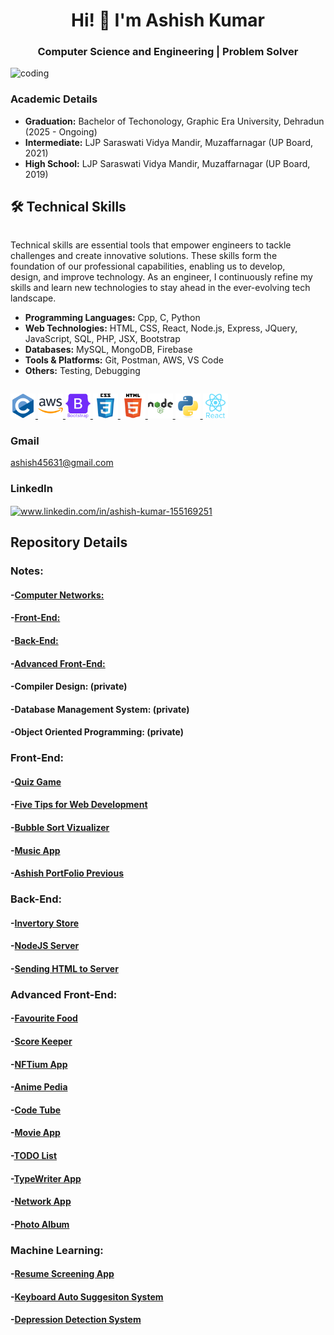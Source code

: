 
<h1 align="center">Hi! 👋 I'm Ashish Kumar</h1>
<h3 align="center">Computer Science and Engineering | Problem Solver</h3>

<img
  alt="coding"
  width="400px"
  src="https://media.tenor.com/NOYF3f82b_gAAAAC/programmer.gif"
/>

### Academic Details

- **Graduation:** Bachelor of Techonology, Graphic Era University, Dehradun (2025 - Ongoing)
- **Intermediate:** LJP Saraswati Vidya Mandir, Muzaffarnagar (UP Board, 2021)
- **High School:** LJP Saraswati Vidya Mandir, Muzaffarnagar (UP Board, 2019) 


## 🛠️ Technical Skills
<div style="display: flex; justify-content: space-between;">
  <div style="flex: 1; padding-right: 20px;">
    <p>
      Technical skills are essential tools that empower engineers to tackle challenges and create innovative solutions. These skills form the foundation of our professional capabilities, enabling us to develop, design, and improve technology. As an engineer, I continuously refine my skills and learn new technologies to stay ahead in the ever-evolving tech landscape.
    </p>
    <ul>
      <li><strong>Programming Languages:</strong> Cpp, C, Python</li>
      <li><strong>Web Technologies:</strong> HTML, CSS, React, Node.js, Express, JQuery, JavaScript, SQL, PHP, JSX, Bootstrap</li>
      <li><strong>Databases:</strong> MySQL, MongoDB, Firebase</li>
      <li><strong>Tools & Platforms:</strong> Git, Postman, AWS, VS Code</li>
      <li><strong>Others:</strong> Testing, Debugging</li>
    </ul>
  </div>

</div>

  <p align="left">
  <a href="https://www.cprogramming.com/" target="_blank" rel="noreferrer">
    <img
      src="https://raw.githubusercontent.com/devicons/devicon/master/icons/c/c-original.svg"
      alt="c"
      width="40"
      height="40"
    />
  </a>
  <a href="https://aws.amazon.com" target="_blank" rel="noreferrer">
    <img
      src="https://raw.githubusercontent.com/devicons/devicon/master/icons/amazonwebservices/amazonwebservices-original-wordmark.svg"
      alt="aws"
      width="40"
      height="40"
    />
  </a>
  <a href="https://getbootstrap.com" target="_blank" rel="noreferrer">
    <img
      src="https://raw.githubusercontent.com/devicons/devicon/master/icons/bootstrap/bootstrap-plain-wordmark.svg"
      alt="bootstrap"
      width="40"
      height="40"
    />
  </a>


  <a href="https://www.w3schools.com/css/" target="_blank" rel="noreferrer">
    <img
      src="https://raw.githubusercontent.com/devicons/devicon/master/icons/css3/css3-original-wordmark.svg"
      alt="css3"
      width="40"
      height="40"
    />
  </a>
  <a href="https://www.w3.org/html/" target="_blank" rel="noreferrer">
    <img
      src="https://raw.githubusercontent.com/devicons/devicon/master/icons/html5/html5-original-wordmark.svg"
      alt="html5"
      width="40"
      height="40"
    />
  </a>

  <a href="https://nodejs.org" target="_blank" rel="noreferrer">
    <img
      src="https://raw.githubusercontent.com/devicons/devicon/master/icons/nodejs/nodejs-original-wordmark.svg"
      alt="nodejs"
      width="40"
      height="40"
    />
  </a>

  <a href="https://www.python.org" target="_blank" rel="noreferrer">
    <img
      src="https://raw.githubusercontent.com/devicons/devicon/master/icons/python/python-original.svg"
      alt="python"
      width="40"
      height="40"
    />
  </a>
  <a href="https://reactjs.org/" target="_blank" rel="noreferrer">
    <img
      src="https://raw.githubusercontent.com/devicons/devicon/master/icons/react/react-original-wordmark.svg"
      alt="react"
      width="40"
      height="40"
    />
  </a>



</p>


### Gmail
ashish45631@gmail.com




<h3 align="left">LinkedIn</h3>
<p align="left">
  <a href="https://linkedin.com/in/www.linkedin.com/in/ashish-kumar-155169251" target="blank">
    <img align="center" src="https://raw.githubusercontent.com/rahuldkjain/github-profile-readme-generator/master/src/images/icons/Social/linked-in-alt.svg" alt="www.linkedin.com/in/ashish-kumar-155169251" height="30" width="40" />
  </a>
</p>



## Repository Details 

### Notes: 

#### -[Computer Networks:](https://github.com/Ashish-Kumar-45631/Ashish-Kumar-45631)
#### -[Front-End:](https://github.com/Ashish-Kumar-45631/Ashish-Kumar-45631)
#### -[Back-End:](https://github.com/Ashish-Kumar-45631/Ashish-Kumar-45631)
#### -[Advanced Front-End:](https://github.com/Ashish-Kumar-45631/Ashish-Kumar-45631)
#### -Compiler Design: (private)
#### -Database Management System: (private)
#### -Object Oriented Programming: (private)


### Front-End:

#### -[Quiz Game](https://github.com/Ashish-Kumar-45631/Quiz-Game)
#### -[Five Tips for Web Development](https://github.com/Ashish-Kumar-45631/Five-tips-for-Web-Development)
#### -[Bubble Sort Vizualizer](https://github.com/Ashish-Kumar-45631/Bubble-Sort-Visualizer)
#### -[Music App](https://github.com/Ashish-Kumar-45631/Music-App)
#### -[Ashish PortFolio Previous](https://github.com/Ashish-Kumar-45631/Ashish-Portfolio-Previous)


### Back-End:

#### -[Invertory Store](https://github.com/Ashish-Kumar-45631/Inventory-Store)
#### -[NodeJS Server](https://github.com/Ashish-Kumar-45631/NodeJS-Server)
#### -[Sending HTML to Server](https://github.com/Ashish-Kumar-45631/Sending_HTML_To_Server)


### Advanced Front-End:

#### -[Favourite Food](https://github.com/Ashish-Kumar-45631/Favourite-Food-App)
#### -[Score Keeper](https://github.com/Ashish-Kumar-45631/Score_Keeper_App)
#### -[NFTium App](https://github.com/Ashish-Kumar-45631/NFTium-App)
#### -[Anime Pedia](https://github.com/Ashish-Kumar-45631/Anime-Pedia)
#### -[Code Tube](https://github.com/Ashish-Kumar-45631/Code-Tube-App)
#### -[Movie App](https://github.com/Ashish-Kumar-45631/Movie-App)
#### -[TODO List](https://github.com/Ashish-Kumar-45631/TODO-App)
#### -[TypeWriter App](https://github.com/Ashish-Kumar-45631/TypeWriter-App)
#### -[Network App](https://github.com/Ashish-Kumar-45631/Network-App)
#### -[Photo Album](https://github.com/Ashish-Kumar-45631/Photo-Album)




### Machine Learning:

#### -[Resume Screening App](https://github.com/Ashish-Kumar-45631/Resume-Screening-App)
#### -[Keyboard Auto Suggesiton System](https://github.com/Ashish-Kumar-45631/Keyboard-Auto-Suggestion-System)
#### -[Depression Detection System](https://github.com/Ashish-Kumar-45631/Depression-Detection-System)





  

